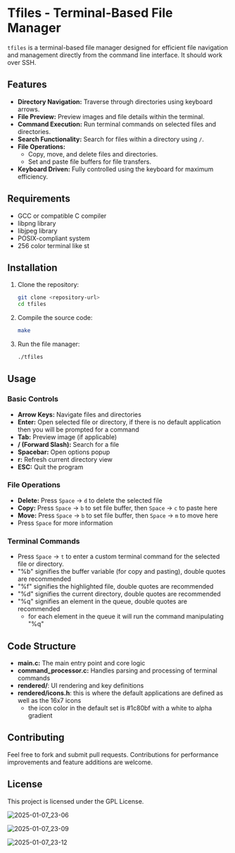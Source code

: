 # Tfiles - Terminal-Based File Manager

`tfiles` is a terminal-based file manager designed for efficient file navigation and management directly from the command line interface.
It should work over SSH.

## Features
- **Directory Navigation:** Traverse through directories using keyboard arrows.
- **File Preview:** Preview images and file details within the terminal.
- **Command Execution:** Run terminal commands on selected files and directories.
- **Search Functionality:** Search for files within a directory using `/`.
- **File Operations:**
  - Copy, move, and delete files and directories.
  - Set and paste file buffers for file transfers.
- **Keyboard Driven:** Fully controlled using the keyboard for maximum efficiency.

## Requirements
- GCC or compatible C compiler
- libpng library
- libjpeg library
- POSIX-compliant system
- 256 color terminal like st

## Installation
1. Clone the repository:
   ```bash
   git clone <repository-url>
   cd tfiles
   ```
2. Compile the source code:
   ```bash
   make
   ```
3. Run the file manager:
   ```bash
   ./tfiles
   ```

## Usage
### Basic Controls
- **Arrow Keys:** Navigate files and directories
- **Enter:** Open selected file or directory, if there is no default application then you will be prompted for a command
- **Tab:** Preview image (if applicable)
- **/ (Forward Slash):** Search for a file
- **Spacebar:** Open options popup
- **r:** Refresh current directory view
- **ESC:** Quit the program

### File Operations
- **Delete:** Press `Space` -> `d` to delete the selected file
- **Copy:** Press `Space` -> `b` to set file buffer, then `Space` -> `c` to paste here
- **Move:** Press `Space` -> `b` to set file buffer, then `Space` -> `m` to move here
- Press `Space` for more information

### Terminal Commands
- Press `Space` -> `t` to enter a custom terminal command for the selected file or directory.
- "%b" signifies the buffer variable (for copy and pasting), double quotes are recommended
- "%f" signifies the highlighted file, double quotes are recommended
- "%d" signifies the current directory, double quotes are recommended
- "%q" signifies an element in the queue, double quotes are recommended
  - for each element in the queue it will run the command manipulating "%q"


## Code Structure
- **main.c:** The main entry point and core logic
- **command_processor.c:** Handles parsing and processing of terminal commands
- **rendered/**: UI rendering and key definitions
- **rendered/icons.h**: this is where the default applications are defined as well as the 16x7 icons
  - the icon color in the default set is #1c80bf with a white to alpha gradient

## Contributing
Feel free to fork and submit pull requests. Contributions for performance improvements and feature additions are welcome.

## License
This project is licensed under the GPL License.

![2025-01-07_23-06](https://github.com/user-attachments/assets/776beb66-5c0b-46d4-ada9-14d94f828f54)

![2025-01-07_23-09](https://github.com/user-attachments/assets/63209e2b-d066-48e4-b4d5-a6f813ec08ef)

![2025-01-07_23-12](https://github.com/user-attachments/assets/3e2d7a74-ee51-45e5-b0ae-982183cb8a72)

